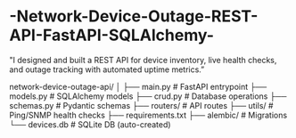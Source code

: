 # -Network-Device-Outage-REST-API-FastAPI-SQLAlchemy-
"I designed and built a REST API for device inventory, live health checks, and outage tracking with automated uptime metrics.”

network-device-outage-api/
│
├── main.py              # FastAPI entrypoint
├── models.py            # SQLAlchemy models
├── crud.py              # Database operations
├── schemas.py           # Pydantic schemas
├── routers/             # API routes
├── utils/               # Ping/SNMP health checks
├── requirements.txt
├── alembic/             # Migrations
└── devices.db           # SQLite DB (auto-created)

